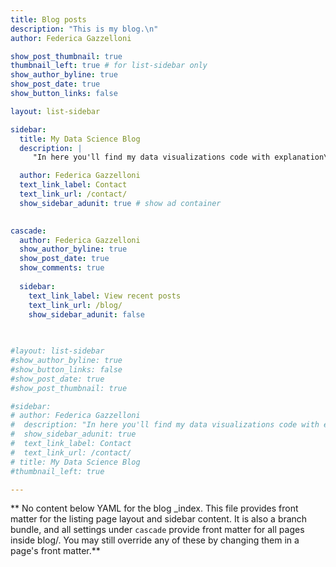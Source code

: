 ```yaml
---
title: Blog posts
description: "This is my blog.\n"
author: Federica Gazzelloni

show_post_thumbnail: true
thumbnail_left: true # for list-sidebar only
show_author_byline: true
show_post_date: true
show_button_links: false

layout: list-sidebar

sidebar: 
  title: My Data Science Blog
  description: |
     "In here you'll find my data visualizations code with explanation\n"

  author: Federica Gazzelloni
  text_link_label: Contact
  text_link_url: /contact/
  show_sidebar_adunit: true # show ad container
  

cascade:
  author: Federica Gazzelloni
  show_author_byline: true
  show_post_date: true
  show_comments: true
  
  sidebar:
    text_link_label: View recent posts
    text_link_url: /blog/
    show_sidebar_adunit: false
    
    

#layout: list-sidebar
#show_author_byline: true
#show_button_links: false
#show_post_date: true
#show_post_thumbnail: true

#sidebar:
# author: Federica Gazzelloni
#  description: "In here you'll find my data visualizations code with explanation\n"
#  show_sidebar_adunit: true
#  text_link_label: Contact
#  text_link_url: /contact/
# title: My Data Science Blog
#thumbnail_left: true

---
```


** No content below YAML for the blog _index. This file provides front matter for the listing page layout and sidebar content. It is also a branch bundle, and all settings under `cascade` provide front matter for all pages inside blog/. You may still override any of these by changing them in a page's front matter.**
